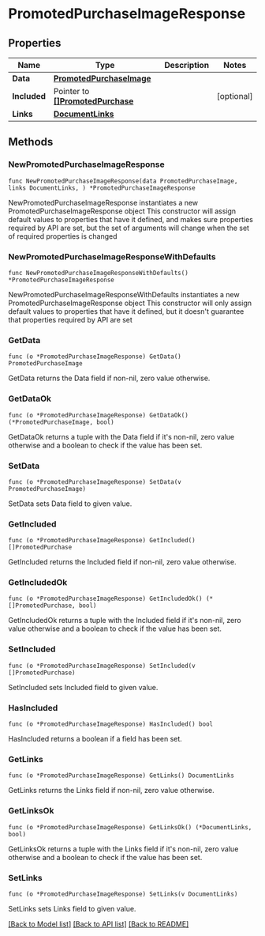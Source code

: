 # PromotedPurchaseImageResponse

## Properties

Name | Type | Description | Notes
------------ | ------------- | ------------- | -------------
**Data** | [**PromotedPurchaseImage**](PromotedPurchaseImage.md) |  | 
**Included** | Pointer to [**[]PromotedPurchase**](PromotedPurchase.md) |  | [optional] 
**Links** | [**DocumentLinks**](DocumentLinks.md) |  | 

## Methods

### NewPromotedPurchaseImageResponse

`func NewPromotedPurchaseImageResponse(data PromotedPurchaseImage, links DocumentLinks, ) *PromotedPurchaseImageResponse`

NewPromotedPurchaseImageResponse instantiates a new PromotedPurchaseImageResponse object
This constructor will assign default values to properties that have it defined,
and makes sure properties required by API are set, but the set of arguments
will change when the set of required properties is changed

### NewPromotedPurchaseImageResponseWithDefaults

`func NewPromotedPurchaseImageResponseWithDefaults() *PromotedPurchaseImageResponse`

NewPromotedPurchaseImageResponseWithDefaults instantiates a new PromotedPurchaseImageResponse object
This constructor will only assign default values to properties that have it defined,
but it doesn't guarantee that properties required by API are set

### GetData

`func (o *PromotedPurchaseImageResponse) GetData() PromotedPurchaseImage`

GetData returns the Data field if non-nil, zero value otherwise.

### GetDataOk

`func (o *PromotedPurchaseImageResponse) GetDataOk() (*PromotedPurchaseImage, bool)`

GetDataOk returns a tuple with the Data field if it's non-nil, zero value otherwise
and a boolean to check if the value has been set.

### SetData

`func (o *PromotedPurchaseImageResponse) SetData(v PromotedPurchaseImage)`

SetData sets Data field to given value.


### GetIncluded

`func (o *PromotedPurchaseImageResponse) GetIncluded() []PromotedPurchase`

GetIncluded returns the Included field if non-nil, zero value otherwise.

### GetIncludedOk

`func (o *PromotedPurchaseImageResponse) GetIncludedOk() (*[]PromotedPurchase, bool)`

GetIncludedOk returns a tuple with the Included field if it's non-nil, zero value otherwise
and a boolean to check if the value has been set.

### SetIncluded

`func (o *PromotedPurchaseImageResponse) SetIncluded(v []PromotedPurchase)`

SetIncluded sets Included field to given value.

### HasIncluded

`func (o *PromotedPurchaseImageResponse) HasIncluded() bool`

HasIncluded returns a boolean if a field has been set.

### GetLinks

`func (o *PromotedPurchaseImageResponse) GetLinks() DocumentLinks`

GetLinks returns the Links field if non-nil, zero value otherwise.

### GetLinksOk

`func (o *PromotedPurchaseImageResponse) GetLinksOk() (*DocumentLinks, bool)`

GetLinksOk returns a tuple with the Links field if it's non-nil, zero value otherwise
and a boolean to check if the value has been set.

### SetLinks

`func (o *PromotedPurchaseImageResponse) SetLinks(v DocumentLinks)`

SetLinks sets Links field to given value.



[[Back to Model list]](../README.md#documentation-for-models) [[Back to API list]](../README.md#documentation-for-api-endpoints) [[Back to README]](../README.md)


